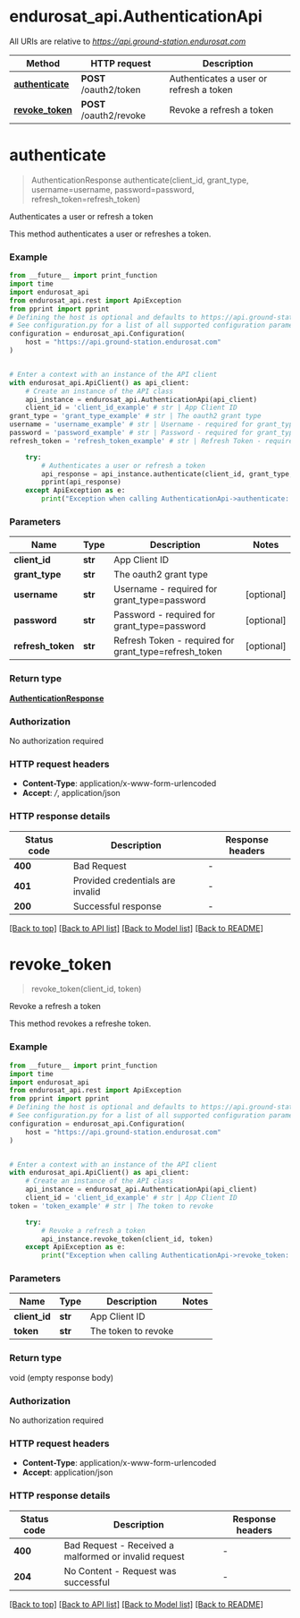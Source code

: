 # endurosat_api.AuthenticationApi

All URIs are relative to *https://api.ground-station.endurosat.com*

Method | HTTP request | Description
------------- | ------------- | -------------
[**authenticate**](AuthenticationApi.md#authenticate) | **POST** /oauth2/token | Authenticates a user or refresh a token
[**revoke_token**](AuthenticationApi.md#revoke_token) | **POST** /oauth2/revoke | Revoke a refresh a token


# **authenticate**
> AuthenticationResponse authenticate(client_id, grant_type, username=username, password=password, refresh_token=refresh_token)

Authenticates a user or refresh a token

This method authenticates a user or refreshes a token.

### Example

```python
from __future__ import print_function
import time
import endurosat_api
from endurosat_api.rest import ApiException
from pprint import pprint
# Defining the host is optional and defaults to https://api.ground-station.endurosat.com
# See configuration.py for a list of all supported configuration parameters.
configuration = endurosat_api.Configuration(
    host = "https://api.ground-station.endurosat.com"
)


# Enter a context with an instance of the API client
with endurosat_api.ApiClient() as api_client:
    # Create an instance of the API class
    api_instance = endurosat_api.AuthenticationApi(api_client)
    client_id = 'client_id_example' # str | App Client ID
grant_type = 'grant_type_example' # str | The oauth2 grant type
username = 'username_example' # str | Username - required for grant_type=password (optional)
password = 'password_example' # str | Password - required for grant_type=password (optional)
refresh_token = 'refresh_token_example' # str | Refresh Token - required for grant_type=refresh_token (optional)

    try:
        # Authenticates a user or refresh a token
        api_response = api_instance.authenticate(client_id, grant_type, username=username, password=password, refresh_token=refresh_token)
        pprint(api_response)
    except ApiException as e:
        print("Exception when calling AuthenticationApi->authenticate: %s\n" % e)
```

### Parameters

Name | Type | Description  | Notes
------------- | ------------- | ------------- | -------------
 **client_id** | **str**| App Client ID | 
 **grant_type** | **str**| The oauth2 grant type | 
 **username** | **str**| Username - required for grant_type&#x3D;password | [optional] 
 **password** | **str**| Password - required for grant_type&#x3D;password | [optional] 
 **refresh_token** | **str**| Refresh Token - required for grant_type&#x3D;refresh_token | [optional] 

### Return type

[**AuthenticationResponse**](AuthenticationResponse.md)

### Authorization

No authorization required

### HTTP request headers

 - **Content-Type**: application/x-www-form-urlencoded
 - **Accept**: */*, application/json

### HTTP response details
| Status code | Description | Response headers |
|-------------|-------------|------------------|
**400** | Bad Request |  -  |
**401** | Provided credentials are invalid |  -  |
**200** | Successful response |  -  |

[[Back to top]](#) [[Back to API list]](../README.md#documentation-for-api-endpoints) [[Back to Model list]](../README.md#documentation-for-models) [[Back to README]](../README.md)

# **revoke_token**
> revoke_token(client_id, token)

Revoke a refresh a token

This method revokes a refreshe token.

### Example

```python
from __future__ import print_function
import time
import endurosat_api
from endurosat_api.rest import ApiException
from pprint import pprint
# Defining the host is optional and defaults to https://api.ground-station.endurosat.com
# See configuration.py for a list of all supported configuration parameters.
configuration = endurosat_api.Configuration(
    host = "https://api.ground-station.endurosat.com"
)


# Enter a context with an instance of the API client
with endurosat_api.ApiClient() as api_client:
    # Create an instance of the API class
    api_instance = endurosat_api.AuthenticationApi(api_client)
    client_id = 'client_id_example' # str | App Client ID
token = 'token_example' # str | The token to revoke

    try:
        # Revoke a refresh a token
        api_instance.revoke_token(client_id, token)
    except ApiException as e:
        print("Exception when calling AuthenticationApi->revoke_token: %s\n" % e)
```

### Parameters

Name | Type | Description  | Notes
------------- | ------------- | ------------- | -------------
 **client_id** | **str**| App Client ID | 
 **token** | **str**| The token to revoke | 

### Return type

void (empty response body)

### Authorization

No authorization required

### HTTP request headers

 - **Content-Type**: application/x-www-form-urlencoded
 - **Accept**: application/json

### HTTP response details
| Status code | Description | Response headers |
|-------------|-------------|------------------|
**400** | Bad Request - Received a malformed or invalid request |  -  |
**204** | No Content - Request was successful |  -  |

[[Back to top]](#) [[Back to API list]](../README.md#documentation-for-api-endpoints) [[Back to Model list]](../README.md#documentation-for-models) [[Back to README]](../README.md)

